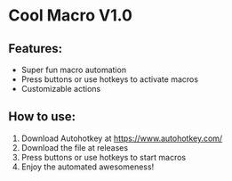 # Cool Macro V1.0

## Features:
- Super fun macro automation
- Press buttons or use hotkeys to activate macros
- Customizable actions

## How to use:
1. Download Autohotkey at https://www.autohotkey.com/
2. Download the file at releases
3. Press buttons or use hotkeys to start macros
4. Enjoy the automated awesomeness!
